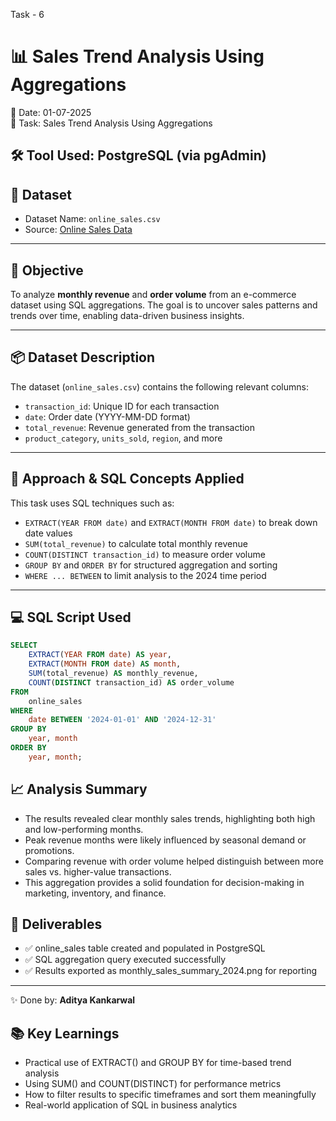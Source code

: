 Task - 6
# 📊 Sales Trend Analysis Using Aggregations

📅 Date: 01-07-2025  
📂 Task: Sales Trend Analysis Using Aggregations

## 🛠️ Tool Used: PostgreSQL (via pgAdmin)

## 📂 Dataset

- Dataset Name: `online_sales.csv`
- Source: [Online Sales Data](https://www.kaggle.com/datasets/shreyanshverma27/online-sales-dataset-popular-marketplace-data)
---

## 🎯 Objective
To analyze **monthly revenue** and **order volume** from an e-commerce dataset using SQL aggregations. The goal is to uncover sales patterns and trends over time, enabling data-driven business insights.

---

## 📦 Dataset Description

The dataset (`online_sales.csv`) contains the following relevant columns:

- `transaction_id`: Unique ID for each transaction  
- `date`: Order date (YYYY-MM-DD format)  
- `total_revenue`: Revenue generated from the transaction  
- `product_category`, `units_sold`, `region`, and more  

---

## 🧠 Approach & SQL Concepts Applied

This task uses SQL techniques such as:

- `EXTRACT(YEAR FROM date)` and `EXTRACT(MONTH FROM date)` to break down date values  
- `SUM(total_revenue)` to calculate total monthly revenue  
- `COUNT(DISTINCT transaction_id)` to measure order volume  
- `GROUP BY` and `ORDER BY` for structured aggregation and sorting  
- `WHERE ... BETWEEN` to limit analysis to the 2024 time period  

---

## 💻 SQL Script Used

```sql
SELECT
    EXTRACT(YEAR FROM date) AS year,
    EXTRACT(MONTH FROM date) AS month,
    SUM(total_revenue) AS monthly_revenue,
    COUNT(DISTINCT transaction_id) AS order_volume
FROM
    online_sales
WHERE
    date BETWEEN '2024-01-01' AND '2024-12-31'
GROUP BY
    year, month
ORDER BY
    year, month;
```

## 📈 Analysis Summary

- The results revealed clear monthly sales trends, highlighting both high and low-performing months.
- Peak revenue months were likely influenced by seasonal demand or promotions.
- Comparing revenue with order volume helped distinguish between more sales vs. higher-value transactions.
- This aggregation provides a solid foundation for decision-making in marketing, inventory, and finance.

## 📁 Deliverables

- ✅ online_sales table created and populated in PostgreSQL
- ✅ SQL aggregation query executed successfully
- ✅ Results exported as monthly_sales_summary_2024.png for reporting


---

✨ Done by: **Aditya Kankarwal**
## 📚 Key Learnings

- Practical use of EXTRACT() and GROUP BY for time-based trend analysis
- Using SUM() and COUNT(DISTINCT) for performance metrics
- How to filter results to specific timeframes and sort them meaningfully
- Real-world application of SQL in business analytics
